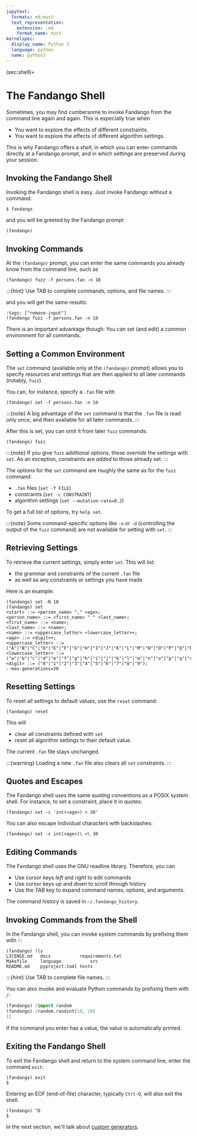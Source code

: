```yaml
---
jupytext:
  formats: md:myst
  text_representation:
    extension: .md
    format_name: myst
kernelspec:
  display_name: Python 3
  language: python
  name: python3
---
```


(sec:shell)=
# The Fandango Shell

Sometimes, you may find cumbersome to invoke Fandango from the command line again and again. This is especially true when

* You want to explore the effects of different constraints.
* You want to explore the effects of different algorithm settings.

This is why Fandango offers a _shell_, in which you can enter commands directly at a Fandango prompt, and in which settings are preserved during your session.


## Invoking the Fandango Shell

Invoking the Fandango shell is easy.
Just invoke Fandango without a command:

```shell
$ fandango
```

and you will be greeted by the Fandango prompt

```
(fandango)
```



## Invoking Commands

At the `(fandango)` prompt, you can enter the same commands you already know from the command line, such as

```
(fandango) fuzz -f persons.fan -n 10
```

:::{hint}
Use TAB to complete commands, options, and file names.
:::

and you will get the same results:

```{code-cell}
:tags: ["remove-input"]
!fandango fuzz -f persons.fan -n 10
```

There is an important advantage though: You can set (and edit) a _common environment_ for all commands.


## Setting a Common Environment

The `set` command (available only at the `(fandango)` prompt) allows you to specify resources and settings that are then applied to all later commands (notably, `fuzz`).

You can, for instance, specify a `.fan` file with

```
(fandango) set -f persons.fan -n 10
```

:::{note}
A big advantage of the `set` command is that the `.fan` file is read only _once_,
and then available for all later commands.
:::

After this is set, you can omit it from later `fuzz` commands:

```
(fandango) fuzz
```

:::{note}
If you give `fuzz` additional options, these _override_ the settings with `set`.
As an exception, constraints are _added_ to those already set.
:::

The options for the `set` command are roughly the same as for the `fuzz` command:

* `.fan` files (`set -f FILE`)
* constraints (`set -c CONSTRAINT`)
* algorithm settings (`set --mutation-rate=0.2`)

To get a full list of options, try `help set`.

:::{note}
Some command-specific options like `-o` or `-d` (controlling the output of the `fuzz` command)
are not available for setting with `set`.
:::


## Retrieving Settings

To retrieve the current settings, simply enter `set`.
This will list:

* the grammar and constraints of the current `.fan` file
* as well as any constraints or settings you have made

Here is an example:
```
(fandango) set -N 10
(fandango) set
<start> ::= <person_name> "," <age>;
<person_name> ::= <first_name> " " <last_name>;
<first_name> ::= <name>;
<last_name> ::= <name>;
<name> ::= <uppercase_letter> <lowercase_letter>+;
<age> ::= <digit>+;
<uppercase_letter> ::= ("A"|"B"|"C"|"D"|"E"|"F"|"G"|"H"|"I"|"J"|"K"|"L"|"M"|"N"|"O"|"P"|"Q"|"R"|"S"|"T"|"U"|"V"|"W"|"X"|"Y"|"Z");
<lowercase_letter> ::= ("a"|"b"|"c"|"d"|"e"|"f"|"g"|"h"|"i"|"j"|"k"|"l"|"m"|"n"|"o"|"p"|"q"|"r"|"s"|"t"|"u"|"v"|"w"|"x"|"y"|"z");
<digit> ::= ("0"|"1"|"2"|"3"|"4"|"5"|"6"|"7"|"8"|"9");
--max-generations=20
```

## Resetting Settings

To reset all settings to default values, use the `reset` command:

```
(fandango) reset
```

This will

* clear all constraints defined with `set`
* reset all algorithm settings to their default value.

The current `.fan` file stays unchanged.

:::{warning}
Loading a new `.fan` file also clears all `set` constraints.
:::


## Quotes and Escapes

The Fandango shell uses the same quoting conventions as a POSIX system shell.
For instance, to set a constraint, place it in quotes:

```
(fandango) set -c 'int(<age>) < 30'
```

You can also escape individual characters with backslashes:

```
(fandango) set -c int(<age>)\ <\ 30
```


## Editing Commands

The Fandango shell uses the GNU readline library.
Therefore, you can

* Use cursor keys _left_ and _right_ to edit commands
* Use cursor keys _up_ and _down_ to scroll through history
* Use the _TAB_ key to expand command names, options, and arguments.

The command history is saved in `~/.fandango_history`.


## Invoking Commands from the Shell

In the Fandango shell, you can invoke system commands by prefixing them with `!`:

```
(fandango) !ls
LICENSE.md   docs           requirements.txt
Makefile     language		    src
README.md    pyproject.toml tests
```

:::{hint}
Use TAB to complete file names.
:::

You can also invoke and evaluate Python commands by prefixing them with `/`:

```python
(fandango) /import random
(fandango) /random.randint(10, 20)
11
```

If the command you enter has a value, the value is automatically printed.


## Exiting the Fandango Shell

To exit the Fandango shell and return to the system command line, enter the command `exit`:

```
(fandango) exit
$
```

Entering an EOF (end-of-file) character, typically `Ctrl-D`, will also exit the shell.

```
(fandango) ^D
$
```

In the next section, we'll talk about [custom generators](sec:generators).
